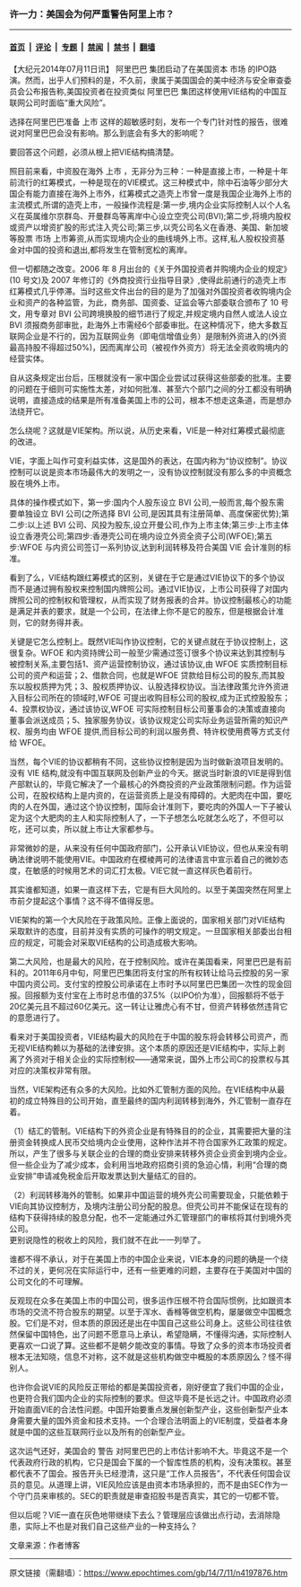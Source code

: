 ### 许一力：美国会为何严重警告阿里上市？

---

#### [首页](../../../..?n4197876) &nbsp;|&nbsp; [评论](../../../../../epoch-comment?n4197876) &nbsp;|&nbsp; [专题](../../../../../epoch-special?n4197876) &nbsp;|&nbsp; [禁闻](../../../../../epoch-news?n4197876) &nbsp;|&nbsp; [禁书](../../../../../books?n4197876) &nbsp;|&nbsp; [翻墙](https://github.com/gfw-breaker/nogfw/blob/master/README.md?n4197876)


<div class="post_content" id="artbody" itemprop="articleBody">
 <!-- article content begin -->
 <p>
  【大纪元2014年07月11日讯】
  <ok href="https://www.epochtimes.com/gb/tag/%E9%98%BF%E9%87%8C%E5%B7%B4%E5%B7%B4.html">
   阿里巴巴
  </ok>
  集团启动了在美国资本
  <ok href="https://www.epochtimes.com/gb/tag/%E5%B8%82%E5%9C%BA.html">
   市场
  </ok>
  的IPO路演。然而，出乎人们预料的是，不久前，隶属于美国国会的美中经济与安全审查委员会公布报告称,美国投资者在投资类似
  <ok href="https://www.epochtimes.com/gb/tag/%E9%98%BF%E9%87%8C%E5%B7%B4%E5%B7%B4.html">
   阿里巴巴
  </ok>
  集团这样使用VIE结构的中国互联网公司时面临“重大风险”。
 </p>
 <p>
  选择在阿里巴巴准备
  <ok href="https://www.epochtimes.com/gb/tag/%E4%B8%8A%E5%B8%82.html">
   上市
  </ok>
  这样的超敏感时刻，发布一个专门针对性的报告，很难说对阿里巴巴会没有影响。那么到底会有多大的影响呢？
 </p>
 <p>
  要回答这个问题，必须从根上把VIE结构搞清楚。
 </p>
 <p>
  照目前来看，中资股在海外
  <ok href="https://www.epochtimes.com/gb/tag/%E4%B8%8A%E5%B8%82.html">
   上市
  </ok>
  ，无非分为三种：一种是直接上市，一种是十年前流行的红筹模式，一种是现在的VIE模式。这三种模式中，除中石油等少部分大国企有能力直接在海外上市外，红筹模式之造壳上市曾一度是我国企业海外上市的主流模式,所谓的造壳上市，一般操作流程是:第一步,境内企业实际控制人以个人名义在英属维尔京群岛、开曼群岛等离岸中心设立空壳公司(BVI);第二步,将境内股权或资产以增资扩股的形式注入壳公司;第三步,以壳公司名义在香港、美国、新加坡等股票
  <ok href="https://www.epochtimes.com/gb/tag/%E5%B8%82%E5%9C%BA.html">
   市场
  </ok>
  上市筹资,从而实现境内企业的曲线境外上市。这样,私人股权投资基金对中国的投资和退出,都将发生在管制宽松的离岸。
 </p>
 <p>
  但一切都随之改变。2006 年 8 月出台的《关于外国投资者并购境内企业的规定》(10 号文)及 2007 年修订的《外商投资行业指导目录》,使得此前通行的造壳上市红筹模式几乎停滞。当时这些文件出台的目的是为了加强对外国投资者收购境内企业和资产的各种监管，为此，商务部、国资委、证监会等六部委联合颁布了 10 号文，用专章对 BVI 公司跨境换股的细节进行了规定,并规定境内自然人或法人设立 BVI 须报商务部审批，赴海外上市需经6个部委审批。在这种情况下，绝大多数互联网企业是不行的，因为互联网业务（即电信增值业务）是限制外资进入的(外资最高持股不得超过50%)，因而离岸公司（被视作外资方）将无法全资收购境内的经营实体。
 </p>
 <p>
  自从这条规定出台后，压根就没有一家中国企业尝试过获得这些部委的批准。主要的问题在于细则可实施性太差，对如何批准、甚至六个部门之间的分工都没有明确说明，直接造成的结果是所有准备美国上市的公司，根本不想走这条道，而是想办法绕开它。
 </p>
 <p>
  怎么绕呢？这就是VIE架构。所以说，从历史来看，VIE是一种对红筹模式最彻底的改进。
 </p>
 <p>
  VIE，字面上叫作可变利益实体，这是国外的表达，在国内称为“协议控制”。协议控制可以说是资本市场最伟大的发明之一，没有协议控制就没有那么多的中资概念股在境外上市。
 </p>
 <p>
  具体的操作模式如下，第一步:国内个人股东设立 BVI 公司,一般而言,每个股东需要单独设立 BVI 公司(之所选择 BVI 公司,是因其具有注册简单、高度保密优势);第二步:以上述 BVI 公司、风投为股东,设立开曼公司,作为上市主体;第三步:上市主体设立香港壳公司;第四步:香港壳公司在境内设立外资全资子公司(WFOE);第五步:WFOE 与内资公司签订一系列协议,达到利润转移及符合美国 VIE 会计准则的标准。
 </p>
 <p>
  看到了么，VIE结构跟红筹模式的区别，关键在于它是通过VIE协议下的多个协议而不是通过拥有股权来控制国内牌照公司。通过VIE协议，上市公司获得了对国内牌照公司的控制权和管理权，从而实现了财务报表的合并。协议控制最核心的功能是满足并表的要求，就是一个公司，在法律上你不是它的股东，但是根据会计准则，它的财务得并表。
 </p>
 <p>
  关键是它怎么控制上。既然VIE叫作协议控制，它的关键点就在于协议控制上，这很复杂。WFOE 和内资持牌公司一般至少需通过签订很多个协议来达到其控制与被控制关系,主要包括1、资产运营控制协议，通过该协议,由 WFOE 实质控制目标公司的资产和运营；2、借款合同，也就是WFOE 贷款给目标公司的股东,而其股东以股权质押为凭；3、股权质押协议、认股选择权协议。当法律政策允许外资进入目标公司所在的领域时,WFOE 可提出收购目标公司的股权,成为正式控股股东；4、投票权协议，通过该协议,WFOE 可实际控制目标公司董事会的决策或直接向董事会派送成员；5、独家服务协议，该协议规定公司实际业务运营所需的知识产权、服务均由 WFOE 提供,而目标公司的利润以服务费、特许权使用费等方式支付给 WFOE。
 </p>
 <p>
  当然，每个VIE的协议都稍有不同，这些协议控制是因为当时做新浪项目发明的。没有 VIE 结构,就没有中国互联网及创新产业的今天。据说当时新浪的VIE是得到信产部默认的，毕竟它解决了一个最核心的外商投资的产业政策限制问题。作为运营公司，在股权结构上是内资的，在运营资质上是没有障碍的。大肥肉在中国，要吃肉的人在外国，通过这个协议控制，国际会计准则下，要吃肉的外国人一下子被认定为这个大肥肉的主人和实际控制人了，一下子想怎么吃就怎么吃了，不但可以吃，还可以卖，所以就上市让大家都参与。
 </p>
 <p>
  非常微妙的是，从来没有任何中国政府部门，公开承认VIE协议，但也从来没有明确法律说明不能使用VIE。中国政府在模棱两可的法律语言中宣示着自己的微妙态度，在敏感的时候用艺术的词汇打太极。VIE它就一直这样灰色着前行。
 </p>
 <p>
  其实谁都知道，如果一直这样下去，它是有巨大风险的。以至于美国突然在阿里上市前夕提起这个事情？这不得不值得反思。
 </p>
 <p>
  VIE架构的第一个大风险在于政策风险。正像上面说的，国家相关部门对VIE结构采取默许的态度，目前并没有实质的可操作的明文规定。一旦国家相关部委出台相应的规定，可能会对采取VIE结构的公司造成极大影响。
 </p>
 <p>
  第二大风险，也是最大的风险，在于控制风险。或许在美国看来，阿里巴巴是有前科的。2011年6月中旬，阿里巴巴集团将支付宝的所有权转让给马云控股的另一家中国内资公司。支付宝的控股公司承诺在上市时予以阿里巴巴集团一次性的现金回报。回报额为支付宝在上市时总市值的37.5%（以IPO价为准），回报额将不低于20亿美元且不超过60亿美元。这一转让让雅虎心有不甘，但资产转移依然违背它的意愿进行了。
 </p>
 <p>
  看来对于美国投资者，VIE结构最大的风险在于中国的股东将会转移公司资产，而无视VIE结构赖以为基础的法律安排。这个本质的原因还是VIE结构中，实际上剥离了外资对于相关企业的实际控制权——通常来说，国外上市公司C的投票权与其对应的决策权非常有限。
 </p>
 <p>
  当然，VIE架构还有众多的大风险。比如外汇管制方面的风险。在VIE结构中从最初的成立特殊目的公司开始，直至最终的国内利润转移到海外，外汇管制一直存在着。
 </p>
 <p>
  （1）结汇的管制。VIE结构下的外资企业是有特殊目的的企业，其需要把大量的注册资金转换成人民币交给境内企业使用，这种作法并不符合国家外汇政策的规定。所以，产生了很多与关联企业的合理的商业安排来转移外资企业资金到境内企业。但一些企业为了减少成本，会利用当地政府招商引资的急迫心情，利用“合理的商业安排”申请减免税金后开取发票达到大量结汇的目的。
 </p>
 <p>
  （2）利润转移海外的管制。如果非中国运营的境外壳公司需要现金，只能依赖于VIE向其协议控制方，及境内注册公司分配的股息。但壳公司并不能保证在现有的结构下获得持续的股息分配，也不一定能通过外汇管理部门的审核将其付到境外壳公司。
  <br/>
  更别说隐性的税收上的风险，我们就不在此一一列举了。
 </p>
 <p>
  谁都不得不承认，对于在美国上市的中国企业来说，VIE本身的问题的确是一个绕不过的关，更何况在实际运行中，还有一些更难的问题，主要存在于美国对中国的公司文化的不可理解。
 </p>
 <p>
  反观现在众多在美国上市的中国公司，很多运作压根不符合国际惯例，比如跟资本市场的交流不符合股东的期望。以至于浑水、香橼等做空机构，屡屡做空中国概念股。它们是不对，但本质的原因还是出在中国自己这些公司身上。这些公司往往依然保留中国特色，出了问题不愿意马上承认，希望隐瞒，不懂得沟通，实际控制人更喜欢一口说了算。这些都不是朝夕能改变的事情。导致了众多的资本市场投资者根本无法知晓，信息不对称，这不就是这些机构做空中概股的本质原因么？怪不得别人。
 </p>
 <p>
  也许你会说VIE的风险反正带给的都是美国投资者，刚好便宜了我们中国的企业，也更符合我们国内企业的实际控制的要求。但这毕竟不是长远之计。中国政府必须开始直面VIE的合法性问题。中国开始要重点发展创新型产业，这些创新型产业本身需要大量的国外资金和技术支持。一个合理合法明面上的VIE制度，受益者本身就是中国的这些互联网行业以及所有的创新型产业。
 </p>
 <p>
  这次运气还好，美国会的
  <ok href="https://www.epochtimes.com/gb/tag/%E8%AD%A6%E5%91%8A.html">
   警告
  </ok>
  对阿里巴巴的上市估计影响不大。毕竟这不是一个代表政府行政的机构，它只是国会下属的一个智库性质的机构，没有决策权。甚至都代表不了国会。报告开头已经澄清，这只是“工作人员报告”，不代表任何国会议员的意见。从道理上讲，VIE风险应该是由资本市场承担的，而不是由SEC作为一个守门员来审核的。SEC的职责就是审查招股书是否真实，其它的一切都不管。
 </p>
 <p>
  但以后呢？VIE一直在灰色地带继续下去么？管理层应该做出点行动，去消除隐患，实际上不也是对我们自己这些产业的一种支持么？
 </p>
 <p>
  文章来源：作者博客
 </p>
 <!-- article content end -->
 <div id="below_article_ad">
 </div>
</div>


---

原文链接（需翻墙）：https://www.epochtimes.com/gb/14/7/11/n4197876.htm